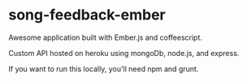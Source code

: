 song-feedback-ember
===================

Awesome application built with Ember.js and coffeescript.

Custom API hosted on heroku using mongoDb, node.js, and express.

If you want to run this locally, you'll need npm and grunt.
